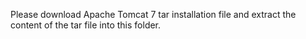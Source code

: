 Please download Apache Tomcat 7 tar installation file and extract the content of the tar file into this folder.